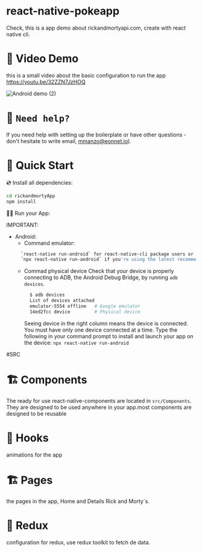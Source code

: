 # react-native-pokeapp

Check, this is a app demo about rickandmortyapi.com, create with react native cli.
# 🚀 Video Demo
this is a small video about the basic configuration to run the app https://youtu.be/32ZZN7JzHOQ

![Android demo  (2)](https://res.cloudinary.com/marcos020499/image/upload/v1661894698/ezgif.com-gif-maker_ke1xdp.gif)

# 🤝 `Need help?`

If you need help with setting up the boilerplate or have other questions - don't hesitate to write email, mmanzo@eonnet.io).

# 🚀 Quick Start

💿 Install all dependencies:

```sh
cd rickandmortyApp
npm install


```

🚴‍♂️ Run your App:

IMPORTANT:

- Android:
  - Command emulator:
  ```sh
    `react-native run-android` for react-native-cli package users or 
    `npx react-native run-android` if you're using the latest recommended version of node.js
  ```
  - Commad physical device
    Check that your device is properly connecting to ADB, the Android Debug Bridge, by running `adb devices`.
    ```sh
      $ adb devices
      List of devices attached
      emulator-5554 offline   # Google emulator
      14ed2fcc device         # Physical device
     ```
    Seeing device in the right column means the device is connected. You must have only one device connected at a time.
    Type the following in your command prompt to install and launch your app on the device:
    `npx react-native run-android` 

#SRC 
# 🏗 Components
The ready for use react-native-components are located in `src/Components`. They are designed to be used anywhere in your app.most components are designed to be reusable
# 🧰 Hooks 
animations for the app
# 🏗 Pages
the pages in the app, Home and Details Rick and Morty`s.
# 🧰 Redux
configuration for redux, use redux toolkit to fetch de data.
